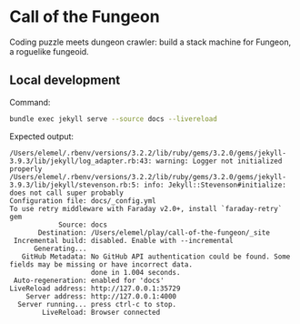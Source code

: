 # Call of the Fungeon

Coding puzzle meets dungeon crawler: build a stack machine for Fungeon, a roguelike fungeoid.


## Local development

Command:

```sh
bundle exec jekyll serve --source docs --livereload
```

Expected output:

```
/Users/elemel/.rbenv/versions/3.2.2/lib/ruby/gems/3.2.0/gems/jekyll-3.9.3/lib/jekyll/log_adapter.rb:43: warning: Logger not initialized properly
/Users/elemel/.rbenv/versions/3.2.2/lib/ruby/gems/3.2.0/gems/jekyll-3.9.3/lib/jekyll/stevenson.rb:5: info: Jekyll::Stevenson#initialize: does not call super probably
Configuration file: docs/_config.yml
To use retry middleware with Faraday v2.0+, install `faraday-retry` gem
            Source: docs
       Destination: /Users/elemel/play/call-of-the-fungeon/_site
 Incremental build: disabled. Enable with --incremental
      Generating...
   GitHub Metadata: No GitHub API authentication could be found. Some fields may be missing or have incorrect data.
                    done in 1.004 seconds.
 Auto-regeneration: enabled for 'docs'
LiveReload address: http://127.0.0.1:35729
    Server address: http://127.0.0.1:4000
  Server running... press ctrl-c to stop.
        LiveReload: Browser connected
```
